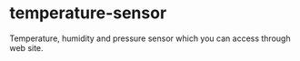 # temperature-sensor
Temperature, humidity and pressure sensor which you can access through web site.
